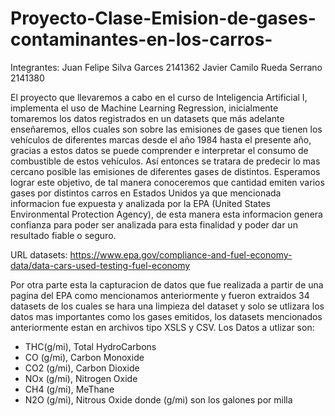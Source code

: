 # Proyecto-Clase-Emision-de-gases-contaminantes-en-los-carros-

Integrantes: 
Juan Felipe Silva Garces 2141362
Javier Camilo Rueda Serrano 2141380

El proyecto que llevaremos a cabo en el curso de Inteligencia Artificial I, implementa el uso de Machine Learning Regression, inicialmente tomaremos los datos registrados en un datasets que más adelante enseñaremos, ellos cuales son sobre las emisiones de gases que tienen los vehículos de diferentes marcas desde el año 1984 hasta el presente año, gracias a estos datos se puede comprender e interpretar el consumo de combustible de estos vehículos. Así entonces se tratara de predecir lo mas cercano posible las emisiones de diferentes gases de distintos. Esperamos lograr este objetivo, de tal manera conoceremos que cantidad emiten varios gases por distintos carros en Estados Unidos ya que mencionada informacion fue expuesta y analizada por la EPA (United States Environmental Protection Agency), de esta manera esta informacion genera confianza para poder ser analizada para esta finalidad y poder dar un resultado fiable o seguro.

URL datasets: https://www.epa.gov/compliance-and-fuel-economy-data/data-cars-used-testing-fuel-economy

Por otra parte esta la capturacion de datos que fue realizada a partir de una pagina del EPA como mencionamos anteriormente y fueron extraidos 34 datasets de los cuales se hara una limpieza del dataset y solo se utlizara los datos mas importantes como los gases emitidos, los datasets mencionados anteriormente estan en archivos tipo XSLS y CSV.
Los Datos a utlizar son:
- THC(g/mi), Total HydroCarbons
- CO (g/mi), Carbon Monoxide
- CO2 (g/mi), Carbon Dioxide
- NOx (g/mi), Nitrogen Oxide
- CH4 (g/mi), MeThane
- N2O (g/mi), Nitrous Oxide
donde (g/mi) son los galones por milla
